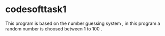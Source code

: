 # codesofttask1
This program is based on the number guessing system , in this program a random number is choosed between 1 to 100 .
